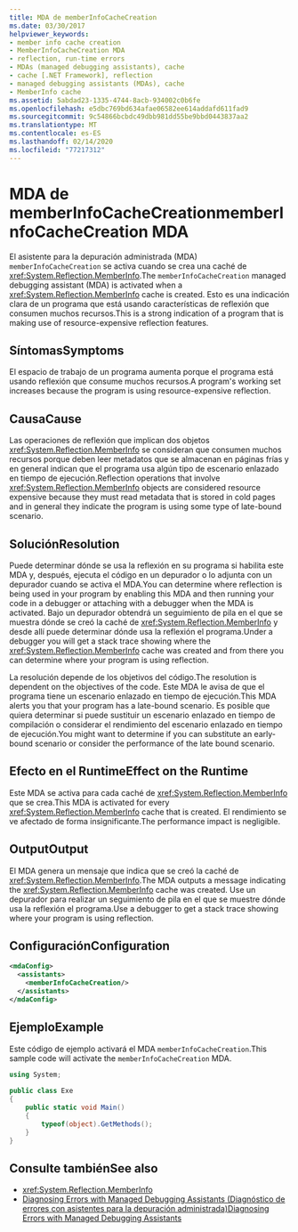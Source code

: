 ```yaml
---
title: MDA de memberInfoCacheCreation
ms.date: 03/30/2017
helpviewer_keywords:
- member info cache creation
- MemberInfoCacheCreation MDA
- reflection, run-time errors
- MDAs (managed debugging assistants), cache
- cache [.NET Framework], reflection
- managed debugging assistants (MDAs), cache
- MemberInfo cache
ms.assetid: 5abdad23-1335-4744-8acb-934002c0b6fe
ms.openlocfilehash: e5dbc769bd634afae06582ee614addafd611fad9
ms.sourcegitcommit: 9c54866bcbdc49dbb981dd55be9bbd0443837aa2
ms.translationtype: MT
ms.contentlocale: es-ES
ms.lasthandoff: 02/14/2020
ms.locfileid: "77217312"
---
```

# <a name="memberinfocachecreation-mda"></a><span data-ttu-id="e9e84-102">MDA de memberInfoCacheCreation</span><span class="sxs-lookup"><span data-stu-id="e9e84-102">memberInfoCacheCreation MDA</span></span>
<span data-ttu-id="e9e84-103">El asistente para la depuración administrada (MDA) `memberInfoCacheCreation` se activa cuando se crea una caché de <xref:System.Reflection.MemberInfo>.</span><span class="sxs-lookup"><span data-stu-id="e9e84-103">The `memberInfoCacheCreation` managed debugging assistant (MDA) is activated when a <xref:System.Reflection.MemberInfo> cache is created.</span></span> <span data-ttu-id="e9e84-104">Esto es una indicación clara de un programa que está usando características de reflexión que consumen muchos recursos.</span><span class="sxs-lookup"><span data-stu-id="e9e84-104">This is a strong indication of a program that is making use of resource-expensive reflection features.</span></span>  
  
## <a name="symptoms"></a><span data-ttu-id="e9e84-105">Síntomas</span><span class="sxs-lookup"><span data-stu-id="e9e84-105">Symptoms</span></span>  
 <span data-ttu-id="e9e84-106">El espacio de trabajo de un programa aumenta porque el programa está usando reflexión que consume muchos recursos.</span><span class="sxs-lookup"><span data-stu-id="e9e84-106">A program's working set increases because the program is using resource-expensive reflection.</span></span>  
  
## <a name="cause"></a><span data-ttu-id="e9e84-107">Causa</span><span class="sxs-lookup"><span data-stu-id="e9e84-107">Cause</span></span>  
 <span data-ttu-id="e9e84-108">Las operaciones de reflexión que implican dos objetos <xref:System.Reflection.MemberInfo> se consideran que consumen muchos recursos porque deben leer metadatos que se almacenan en páginas frías y en general indican que el programa usa algún tipo de escenario enlazado en tiempo de ejecución.</span><span class="sxs-lookup"><span data-stu-id="e9e84-108">Reflection operations that involve <xref:System.Reflection.MemberInfo> objects are considered resource expensive because they must read metadata that is stored in cold pages and in general they indicate the program is using some type of late-bound scenario.</span></span>  
  
## <a name="resolution"></a><span data-ttu-id="e9e84-109">Solución</span><span class="sxs-lookup"><span data-stu-id="e9e84-109">Resolution</span></span>  
 <span data-ttu-id="e9e84-110">Puede determinar dónde se usa la reflexión en su programa si habilita este MDA y, después, ejecuta el código en un depurador o lo adjunta con un depurador cuando se activa el MDA.</span><span class="sxs-lookup"><span data-stu-id="e9e84-110">You can determine where reflection is being used in your program by enabling this MDA and then running your code in a debugger or attaching with a debugger when the MDA is activated.</span></span> <span data-ttu-id="e9e84-111">Bajo un depurador obtendrá un seguimiento de pila en el que se muestra dónde se creó la caché de <xref:System.Reflection.MemberInfo> y desde allí puede determinar dónde usa la reflexión el programa.</span><span class="sxs-lookup"><span data-stu-id="e9e84-111">Under a debugger you will get a stack trace showing where the <xref:System.Reflection.MemberInfo> cache was created and from there you can determine where your program is using reflection.</span></span>  
  
 <span data-ttu-id="e9e84-112">La resolución depende de los objetivos del código.</span><span class="sxs-lookup"><span data-stu-id="e9e84-112">The resolution is dependent on the objectives of the code.</span></span> <span data-ttu-id="e9e84-113">Este MDA le avisa de que el programa tiene un escenario enlazado en tiempo de ejecución.</span><span class="sxs-lookup"><span data-stu-id="e9e84-113">This MDA alerts you that your program has a late-bound scenario.</span></span> <span data-ttu-id="e9e84-114">Es posible que quiera determinar si puede sustituir un escenario enlazado en tiempo de compilación o considerar el rendimiento del escenario enlazado en tiempo de ejecución.</span><span class="sxs-lookup"><span data-stu-id="e9e84-114">You might want to determine if you can substitute an early-bound scenario or consider the performance of the late bound scenario.</span></span>  
  
## <a name="effect-on-the-runtime"></a><span data-ttu-id="e9e84-115">Efecto en el Runtime</span><span class="sxs-lookup"><span data-stu-id="e9e84-115">Effect on the Runtime</span></span>  
 <span data-ttu-id="e9e84-116">Este MDA se activa para cada caché de <xref:System.Reflection.MemberInfo> que se crea.</span><span class="sxs-lookup"><span data-stu-id="e9e84-116">This MDA is activated for every <xref:System.Reflection.MemberInfo> cache that is created.</span></span> <span data-ttu-id="e9e84-117">El rendimiento se ve afectado de forma insignificante.</span><span class="sxs-lookup"><span data-stu-id="e9e84-117">The performance impact is negligible.</span></span>  
  
## <a name="output"></a><span data-ttu-id="e9e84-118">Output</span><span class="sxs-lookup"><span data-stu-id="e9e84-118">Output</span></span>  
 <span data-ttu-id="e9e84-119">El MDA genera un mensaje que indica que se creó la caché de <xref:System.Reflection.MemberInfo>.</span><span class="sxs-lookup"><span data-stu-id="e9e84-119">The MDA outputs a message indicating the <xref:System.Reflection.MemberInfo> cache was created.</span></span> <span data-ttu-id="e9e84-120">Use un depurador para realizar un seguimiento de pila en el que se muestre dónde usa la reflexión el programa.</span><span class="sxs-lookup"><span data-stu-id="e9e84-120">Use a debugger to get a stack trace showing where your program is using reflection.</span></span>  
  
## <a name="configuration"></a><span data-ttu-id="e9e84-121">Configuración</span><span class="sxs-lookup"><span data-stu-id="e9e84-121">Configuration</span></span>  
  
```xml  
<mdaConfig>  
  <assistants>  
    <memberInfoCacheCreation/>  
  </assistants>  
</mdaConfig>  
```  
  
## <a name="example"></a><span data-ttu-id="e9e84-122">Ejemplo</span><span class="sxs-lookup"><span data-stu-id="e9e84-122">Example</span></span>  
 <span data-ttu-id="e9e84-123">Este código de ejemplo activará el MDA `memberInfoCacheCreation`.</span><span class="sxs-lookup"><span data-stu-id="e9e84-123">This sample code will activate the `memberInfoCacheCreation` MDA.</span></span>  
  
```csharp
using System;  
  
public class Exe  
{  
    public static void Main()  
    {  
        typeof(object).GetMethods();  
    }  
}  
```  
  
## <a name="see-also"></a><span data-ttu-id="e9e84-124">Consulte también</span><span class="sxs-lookup"><span data-stu-id="e9e84-124">See also</span></span>

- <xref:System.Reflection.MemberInfo>
- [<span data-ttu-id="e9e84-125">Diagnosing Errors with Managed Debugging Assistants (Diagnóstico de errores con asistentes para la depuración administrada)</span><span class="sxs-lookup"><span data-stu-id="e9e84-125">Diagnosing Errors with Managed Debugging Assistants</span></span>](diagnosing-errors-with-managed-debugging-assistants.md)
